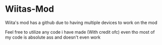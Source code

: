 # Wiitas-Mod
Wiita's mod has a github due to having multiple devices to work on the mod

Feel free to utilize any code i have made (With credit ofc)
even tho most of my code is absolute ass and doesn't even work
